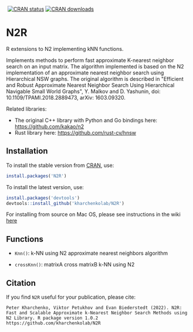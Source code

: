 [![<kharchenkolab>](https://circleci.com/gh/kharchenkolab/N2R.svg?style=svg)](https://app.circleci.com/pipelines/github/kharchenkolab/N2R)
[![CRAN status](https://www.r-pkg.org/badges/version/N2R)](https://cran.r-project.org/package=N2R)
[![CRAN downloads](https://cranlogs.r-pkg.org/badges/N2R)](https://cran.r-project.org/package=N2R)

# N2R
R extensions to N2 implementing kNN functions. 

Implements methods to perform fast approximate K-nearest neighbor search on an input matrix. The algorithm implemented is based on the N2 implementation of an approximate nearest neighbor search using Hierarchical NSW graphs. The original algorithm is described in "Efficient and Robust Approximate Nearest Neighbor Search Using Hierarchical Navigable Small World Graphs", Y. Malkov and D. Yashunin, doi: 10.1109/TPAMI.2018.2889473, arXiv: 1603.09320.

Related libraries:
* The original C++ library with Python and Go bindings here: https://github.com/kakao/n2 
* Rust library here: https://github.com/rust-cv/hnsw


## Installation

To install the stable version from [CRAN](https://CRAN.R-project.org/package=N2R), use:

```r
install.packages('N2R')
```

To install the latest version, use:

```r
install.packages('devtools')
devtools::install_github('kharchenkolab/N2R')
```

For installing from source on Mac OS, please see instructions in the wiki [here](https://github.com/kharchenkolab/N2R/wiki/Installing-N2R-for-Mac-OS)

## Functions

* `Knn()`: k-NN using N2 approximate nearest neighbors algorithm

* `crossKnn()`: matrixA cross matrixB k-NN using N2 


## Citation

If you find `N2R` useful for your publication, please cite:

```
Peter Kharchenko, Viktor Petukhov and Evan Biederstedt (2022). N2R:
Fast and Scalable Approximate k-Nearest Neighbor Search Methods using
N2 Library. R package version 1.0.2
https://github.com/kharchenkolab/N2R
```
